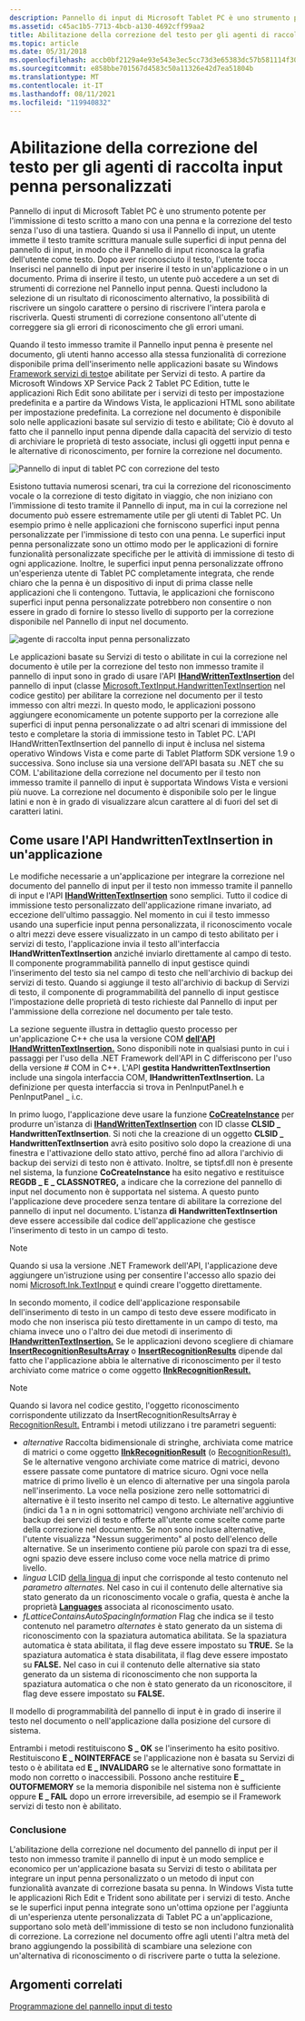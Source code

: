 ```yaml
---
description: Pannello di input di Microsoft Tablet PC è uno strumento potente per l'immissione di testo scritto a mano con una penna e la correzione del testo senza l'uso di una tastiera.
ms.assetid: c45ac1b5-7713-4bcb-a130-4692cff99aa2
title: Abilitazione della correzione del testo per gli agenti di raccolta input penna personalizzati
ms.topic: article
ms.date: 05/31/2018
ms.openlocfilehash: accb0bf2129a4e93e543e3ec5cc73d3e65383dc57b581114f30e812b1ac88b8a
ms.sourcegitcommit: e858bbe701567d4583c50a11326e42d7ea51804b
ms.translationtype: MT
ms.contentlocale: it-IT
ms.lasthandoff: 08/11/2021
ms.locfileid: "119940832"
---
```

# <a name="enabling-text-correction-for-custom-ink-collectors"></a>Abilitazione della correzione del testo per gli agenti di raccolta input penna personalizzati

Pannello di input di Microsoft Tablet PC è uno strumento potente per l'immissione di testo scritto a mano con una penna e la correzione del testo senza l'uso di una tastiera. Quando si usa il Pannello di input, un utente immette il testo tramite scrittura manuale sulle superfici di input penna del pannello di input, in modo che il Pannello di input riconosca la grafia dell'utente come testo. Dopo aver riconosciuto il testo, l'utente tocca Inserisci nel pannello di input per inserire il testo in un'applicazione o in un documento. Prima di inserire il testo, un utente può accedere a un set di strumenti di correzione nel Pannello input penna. Questi includono la selezione di un risultato di riconoscimento alternativo, la possibilità di riscrivere un singolo carattere o persino di riscrivere l'intera parola e riscriverla. Questi strumenti di correzione consentono all'utente di correggere sia gli errori di riconoscimento che gli errori umani.

Quando il testo immesso tramite il Pannello input penna è presente nel documento, gli utenti hanno accesso alla stessa funzionalità di correzione disponibile prima dell'inserimento nelle applicazioni basate su Windows [Framework servizi di testo](/windows/desktop/TSF/text-services-framework)e abilitate per Servizi di testo. A partire da Microsoft Windows XP Service Pack 2 Tablet PC Edition, tutte le applicazioni Rich Edit sono abilitate per i servizi di testo per impostazione predefinita e a partire da Windows Vista, le applicazioni HTML sono abilitate per impostazione predefinita. La correzione nel documento è disponibile solo nelle applicazioni basate sul servizio di testo e abilitate; Ciò è dovuto al fatto che il pannello input penna dipende dalla capacità del servizio di testo di archiviare le proprietà di testo associate, inclusi gli oggetti input penna e le alternative di riconoscimento, per fornire la correzione nel documento.

![Pannello di input di tablet PC con correzione del testo](images/a0dced5e-16de-410b-965f-5d97d297cee5.jpg)

Esistono tuttavia numerosi scenari, tra cui la correzione del riconoscimento vocale o la correzione di testo digitato in viaggio, che non iniziano con l'immissione di testo tramite il Pannello di input, ma in cui la correzione nel documento può essere estremamente utile per gli utenti di Tablet PC. Un esempio primo è nelle applicazioni che forniscono superfici input penna personalizzate per l'immissione di testo con una penna. Le superfici input penna personalizzate sono un ottimo modo per le applicazioni di fornire funzionalità personalizzate specifiche per le attività di immissione di testo di ogni applicazione. Inoltre, le superfici input penna personalizzate offrono un'esperienza utente di Tablet PC completamente integrata, che rende chiaro che la penna è un dispositivo di input di prima classe nelle applicazioni che li contengono. Tuttavia, le applicazioni che forniscono superfici input penna personalizzate potrebbero non consentire o non essere in grado di fornire lo stesso livello di supporto per la correzione disponibile nel Pannello di input nel documento.

![agente di raccolta input penna personalizzato](images/b6797b12-dda6-44c4-87f4-570fe0c23f3a.jpg)

Le applicazioni basate su Servizi di testo o abilitate in cui la correzione nel documento è utile per la correzione del testo non immesso tramite il pannello di input sono in grado di usare l'API [**IHandWrittenTextInsertion**](/windows/desktop/api/peninputpanel/nn-peninputpanel-ihandwrittentextinsertion) del pannello di input (classe [Microsoft.TextInput.HandwrittenTextInsertion](/previous-versions/ms573516(v=vs.100)) nel codice gestito) per abilitare la correzione nel documento per il testo immesso con altri mezzi. In questo modo, le applicazioni possono aggiungere economicamente un potente supporto per la correzione alle superfici di input penna personalizzate o ad altri scenari di immissione del testo e completare la storia di immissione testo in Tablet PC. L'API IHandWrittenTextInsertion del pannello di input è inclusa nel sistema operativo Windows Vista e come parte di Tablet Platform SDK versione 1.9 o successiva. Sono incluse sia una versione dell'API basata su .NET che su COM. L'abilitazione della correzione nel documento per il testo non immesso tramite il pannello di input è supportata Windows Vista e versioni più nuove. La correzione nel documento è disponibile solo per le lingue latini e non è in grado di visualizzare alcun carattere al di fuori del set di caratteri latini.

## <a name="how-to-use-the-handwrittentextinsertion-api-in-an-application"></a>Come usare l'API HandwrittenTextInsertion in un'applicazione

Le modifiche necessarie a un'applicazione per integrare la correzione nel documento del pannello di input per il testo non immesso tramite il pannello di input e l'API [**IHandWrittenTextInsertion**](/windows/desktop/api/peninputpanel/nn-peninputpanel-ihandwrittentextinsertion) sono semplici. Tutto il codice di immissione testo personalizzato dell'applicazione rimane invariato, ad eccezione dell'ultimo passaggio. Nel momento in cui il testo immesso usando una superficie input penna personalizzata, il riconoscimento vocale o altri mezzi deve essere visualizzato in un campo di testo abilitato per i servizi di testo, l'applicazione invia il testo all'interfaccia **IHandWrittenTextInsertion** anziché inviarlo direttamente al campo di testo. Il componente programmabilità pannello di input gestisce quindi l'inserimento del testo sia nel campo di testo che nell'archivio di backup dei servizi di testo. Quando si aggiunge il testo all'archivio di backup di Servizi di testo, il componente di programmabilità del pannello di input gestisce l'impostazione delle proprietà di testo richieste dal Pannello di input per l'ammissione della correzione nel documento per tale testo.

La sezione seguente illustra in dettaglio questo processo per un'applicazione C++ che usa la versione COM [**dell'API IHandWrittenTextInsertion.**](/windows/desktop/api/peninputpanel/nn-peninputpanel-ihandwrittentextinsertion) Sono disponibili note in qualsiasi punto in cui i passaggi per l'uso della .NET Framework dell'API in C differiscono per l'uso della versione \# COM in C++. L'API **gestita HandwrittenTextInsertion** include una singola interfaccia COM, **IHandwrittenTextInsertion.** La definizione per questa interfaccia si trova in PenInputPanel.h e PenInputPanel \_ i.c.

In primo luogo, l'applicazione deve usare la funzione [**CoCreateInstance**](/windows/desktop/api/combaseapi/nf-combaseapi-cocreateinstance) per produrre un'istanza di [**IHandWrittenTextInsertion**](/windows/desktop/api/peninputpanel/nn-peninputpanel-ihandwrittentextinsertion) con ID classe **CLSID \_ HandwrittenTextInsertion**. Si noti che la creazione di un oggetto **CLSID \_ HandwrittenTextInsertion** avrà esito positivo solo dopo la creazione di una finestra e l'attivazione dello stato attivo, perché fino ad allora l'archivio di backup dei servizi di testo non è attivato. Inoltre, se tiptsf.dll non è presente nel sistema, la funzione **CoCreateInstance** ha esito negativo e restituisce **REGDB \_ E \_ CLASSNOTREG,** a indicare che la correzione del pannello di input nel documento non è supportata nel sistema. A questo punto l'applicazione deve procedere senza tentare di abilitare la correzione del pannello di input nel documento. L'istanza **di HandwrittenTextInsertion** deve essere accessibile dal codice dell'applicazione che gestisce l'inserimento di testo in un campo di testo.

> [!Note]  
> Quando si usa la versione .NET Framework dell'API, l'applicazione deve aggiungere un'istruzione using per consentire l'accesso allo spazio dei nomi [Microsoft.Ink.TextInput](/previous-versions/dotnet/netframework-3.5/ms581554(v=vs.90)) e quindi creare l'oggetto direttamente.

 

In secondo momento, il codice dell'applicazione responsabile dell'inserimento di testo in un campo di testo deve essere modificato in modo che non inserisca più testo direttamente in un campo di testo, ma chiama invece uno o l'altro dei due metodi di inserimento di [**IHandwrittenTextInsertion.**](/windows/desktop/api/peninputpanel/nn-peninputpanel-ihandwrittentextinsertion) Se le applicazioni devono scegliere di chiamare [**InsertRecognitionResultsArray**](/windows/desktop/api/peninputpanel/nf-peninputpanel-ihandwrittentextinsertion-insertrecognitionresultsarray) o [**InsertRecognitionResults**](/windows/desktop/api/peninputpanel/nf-peninputpanel-ihandwrittentextinsertion-insertinkrecognitionresult) dipende dal fatto che l'applicazione abbia le alternative di riconoscimento per il testo archiviato come matrice o come oggetto [**IInkRecognitionResult.**](/windows/desktop/api/msinkaut/nn-msinkaut-iinkrecognitionresult)

> [!Note]  
> Quando si lavora nel codice gestito, l'oggetto riconoscimento corrispondente utilizzato da InsertRecognitionResultsArray è [RecognitionResult.](/previous-versions/ms552537(v=vs.100)) Entrambi i metodi utilizzano i tre parametri seguenti:

 

-   *alternative* Raccolta bidimensionale di stringhe, archiviata come matrice di matrici o come oggetto [**IInkRecognitionResult**](/windows/desktop/api/msinkaut/nn-msinkaut-iinkrecognitionresult) (o [RecognitionResult).](/previous-versions/ms552537(v=vs.100)) Se le alternative vengono archiviate come matrice di matrici, devono essere passate come puntatore di matrice sicuro. Ogni voce nella matrice di primo livello è un elenco di alternative per una singola parola nell'inserimento. La voce nella posizione zero nelle sottomatrici di alternative è il testo inserito nel campo di testo. Le alternative aggiuntive (indici da 1 a n in ogni sottomatrici) vengono archiviate nell'archivio di backup dei servizi di testo e offerte all'utente come scelte come parte della correzione nel documento. Se non sono incluse alternative, l'utente visualizza "Nessun suggerimento" al posto dell'elenco delle alternative. Se un inserimento contiene più parole con spazi tra di esse, ogni spazio deve essere incluso come voce nella matrice di primo livello.
-   *lingua* LCID [della lingua di](/previous-versions/ms221397(v=vs.71)) input che corrisponde al testo contenuto nel *parametro alternates.* Nel caso in cui  il contenuto delle alternative sia stato generato da un riconoscimento vocale o grafia, questa è anche la proprietà [**Languages**](/windows/desktop/api/msinkaut/nf-msinkaut-iinkrecognizer-get_languages) associata al riconoscimento usato.
-   *fLatticeContainsAutoSpacingInformation* Flag che indica se il testo contenuto nel parametro *alternates* è stato generato da un sistema di riconoscimento con la spaziatura automatica abilitata. Se la spaziatura automatica è stata abilitata, il flag deve essere impostato su **TRUE.** Se la spaziatura automatica è stata disabilitata, il flag deve essere impostato su **FALSE.** Nel caso in cui  il contenuto delle alternative sia stato generato da un sistema di riconoscimento che non supporta la spaziatura automatica o che non è stato generato da un riconoscitore, il flag deve essere impostato su **FALSE.**

Il modello di programmabilità del pannello di input è in grado di inserire il testo nel documento o nell'applicazione dalla posizione del cursore di sistema.

Entrambi i metodi restituiscono **S \_ OK** se l'inserimento ha esito positivo. Restituiscono **E \_ NOINTERFACE** se l'applicazione non è basata su  Servizi di testo o è abilitata ed **E \_ INVALIDARG** se le alternative sono formattate in modo non corretto o inaccessibili. Possono anche restituire **E \_ OUTOFMEMORY** se la memoria disponibile nel sistema non è sufficiente oppure **E \_ FAIL** dopo un errore irreversibile, ad esempio se il Framework servizi di testo non è abilitato.

### <a name="conclusion"></a>Conclusione

L'abilitazione della correzione nel documento del pannello di input per il testo non immesso tramite il pannello di input è un modo semplice e economico per un'applicazione basata su Servizi di testo o abilitata per integrare un input penna personalizzato o un metodo di input con funzionalità avanzate di correzione basata su penna. In Windows Vista tutte le applicazioni Rich Edit e Trident sono abilitate per i servizi di testo. Anche se le superfici input penna integrate sono un'ottima opzione per l'aggiunta di un'esperienza utente personalizzata di Tablet PC a un'applicazione, supportano solo metà dell'immissione di testo se non includono funzionalità di correzione. La correzione nel documento offre agli utenti l'altra metà del brano aggiungendo la possibilità di scambiare una selezione con un'alternativa di riconoscimento o di riscrivere parte o tutta la selezione.

## <a name="related-topics"></a>Argomenti correlati

<dl> <dt>

[Programmazione del pannello input di testo](programming-the-text-input-panel.md)
</dt> </dl>

 

 

